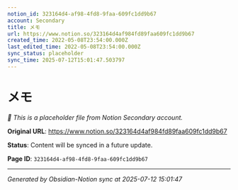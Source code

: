 ```yaml
---
notion_id: 323164d4-af98-4fd8-9faa-609fc1dd9b67
account: Secondary
title: メモ
url: https://www.notion.so/323164d4af984fd89faa609fc1dd9b67
created_time: 2022-05-08T23:54:00.000Z
last_edited_time: 2022-05-08T23:54:00.000Z
sync_status: placeholder
sync_time: 2025-07-12T15:01:47.503797
---
```


# メモ

*🔄 This is a placeholder file from Notion Secondary account.*

**Original URL**: https://www.notion.so/323164d4af984fd89faa609fc1dd9b67

**Status**: Content will be synced in a future update.

**Page ID**: `323164d4-af98-4fd8-9faa-609fc1dd9b67`

---

*Generated by Obsidian-Notion sync at 2025-07-12 15:01:47*

